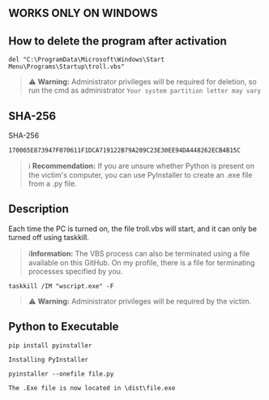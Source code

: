 ## WORKS ONLY ON WINDOWS
## How to delete the program after activation
```
del "C:\ProgramData\Microsoft\Windows\Start Menu\Programs\Startup\troll.vbs"
```
> ⚠️ **Warning:**
> Administrator privileges will be required for deletion, so run the cmd as administrator
`Your system partition letter may vary`
## SHA-256
SHA-256
```
170065E873947F070611F1DCA719122B79A289C23E30EE94DA448262ECB4B15C
```
> ℹ️ **Recommendation:**
> If you are unsure whether Python is present on the victim's computer, you can use PyInstaller to create an .exe file from a .py file.

## Description
Each time the PC is turned on, the file troll.vbs will start, and it can only be turned off using taskkill.


> ℹ️**Information:**
> The VBS process can also be terminated using a file available on this GitHub. On my profile, there is a file for terminating processes specified by you.
```
taskkill /IM "wscript.exe" -F
```
> ⚠️ **Warning:**
> Administrator privileges will be required by the victim.

## Python to Executable

```
pip install pyinstaller
```
`Installing PyInstaller`
```
pyinstaller --onefile file.py
```
`The .Exe file is now located in \dist\file.exe`

